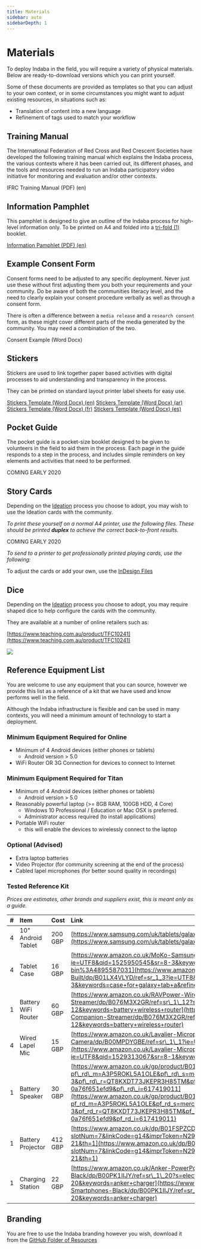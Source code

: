 ```yaml
---
title: Materials
sidebar: auto
sidebarDepth: 1
---
```


# Materials

<Leader>

To deploy Indaba in the field, you will require a variety of physical materials. Below are ready-to-download versions which you can print yourself.


Some of these documents are provided as templates so that you can adjust to your own context, or in some circumstances you might want to adjust existing resources, in situations such as:

- Translation of content into a new language
- Refinement of tags used to match your workflow

</Leader>

## Training Manual

The International Federation of Red Cross and Red Crescent Societies have developed the following training manual which explains the Indaba process, the various contexts where it has been carried out, its different phases, and the tools and resources needed to run an Indaba participatory video initiative for monitoring and evaluation and/or other contexts.

<RedCross example="false" href="https://github.com/our-story-media/ourstory-resources/raw/master/field-materials/manual/ifrc-manual.pdf">IFRC Training Manual (PDF) (en)</RedCross>

## Information Pamphlet

This pamphlet is designed to give an outline of the Indaba process for high-level information only. To be printed on A4 and folded into a [tri-fold (1)](https://en.wikipedia.org/wiki/Brochure#/media/File:Folding.svg) booklet.

<el-dropdown split-button type="danger"><a href="https://github.com/our-story-media/ourstory-resources/blob/master/field-materials/booklet/brochure-en.pdf">Information Pamphlet (PDF) (en)</a>
<el-dropdown-menu slot="dropdown">
<!-- <el-dropdown-item><a href="https://github.com/our-story-media/ourstory-resources/blob/master/field-materials/booklet/brochure-en.pdf">Information Pamphlet (ar)</a></el-dropdown-item> -->
<!-- <el-dropdown-item><a href="https://github.com/our-story-media/ourstory-resources/blob/master/materials/booklet/brochure-fr.pdf">Information Pamphlet (fr)</a></el-dropdown-item> -->
<!-- <el-dropdown-item><a href="https://github.com/our-story-media/ourstory-resources/blob/master/materials/booklet/brochure-es.pdf">Information Pamphlet (es)</a></el-dropdown-item> -->
</el-dropdown-menu>
</el-dropdown>


<!-- <DownloadLink url="https://github.com/our-story-media/ourstory-resources/tree/master/branding/booklet/">InDesign Files</DownloadLink> -->

<!-- COMING SOON -->

## Example Consent Form

Consent forms need to be adjusted to any specific deployment. Never just use these without first adjusting them you both your requirements and your community. Do be aware of both the communities literacy level, and the need to clearly explain your consent procedure verbally as well as through a consent form.

There is often a difference between a `media release` and a `research consent` form, as these might cover different parts of the media generated by the community. You may need a combination of the two.

<DownloadLink type="danger" url="https://github.com/our-story-media/ourstory-resources/raw/master/field-materials/consent/consent-template.docx">Consent Example (Word Docx)</DownloadLink>

## Stickers

Stickers are used to link together paper based activities with digital processes to aid understanding and transparency in the process.

They can be printed on standard layout printer label sheets for easy use.

<!-- <DownloadLink type="danger" url="//stickers.pdf">Stickers PDF</DownloadLink> -->

<el-dropdown split-button type="danger"><a href="https://github.com/our-story-media/ourstory-resources/raw/master/field-materials/stickers/L7163-oecd-stickers-template-en.docx">Stickers Template (Word Docx) (en)</a>
<el-dropdown-menu slot="dropdown">
<el-dropdown-item><a href="https://github.com/our-story-media/ourstory-resources/raw/master/field-materials/stickers/L7163-oecd-stickers-template-ar.docx">Stickers Template (Word Docx) (ar)</a></el-dropdown-item>
<el-dropdown-item><a href="https://github.com/our-story-media/ourstory-resources/raw/master/field-materials/stickers/L7163-oecd-stickers-template-fr.docx">Stickers Template (Word Docx) (fr)</a></el-dropdown-item>
<el-dropdown-item><a href="https://github.com/our-story-media/ourstory-resources/raw/master/field-materials/stickers/L7163-oecd-stickers-template-es.docx">Stickers Template (Word Docx) (es)</a></el-dropdown-item>
</el-dropdown-menu>
</el-dropdown>

<!-- <DownloadLink url="">Stickers Template (Word Docx)</DownloadLink> -->

## Pocket Guide

The pocket guide is a pocket-size booklet designed to be given to volunteers in the field to aid them in the process. Each page in the guide responds to a step in the process, and includes simple reminders on key elements and activities that need to be performed.

COMING EARLY 2020

<!-- <DownloadLink type="danger" url="//fieldguide.pdf" disabled>Field Guide PDF</DownloadLink>

<DownloadLink url="//fieldguide.indd" disabled>Field Guide Template (InDesign)</DownloadLink> -->

## Story Cards

Depending on the [Ideation](/guide/ideation/) process you choose to adopt, you may wish to use the Ideation cards with the community.

*To print these yourself on a normal A4 printer, use the following files. These should be printed **duplex** to achieve the correct back-to-front results.*

COMING EARLY 2020

<!-- <el-dropdown split-button type="danger"><a href="https://github.com/our-story-media/ourstory-resources/raw/master/field-materials/story-cards/print-yourself/storycards-a4-en.pdf">A4 Print Cards (PDF) (en)</a> -->
<!-- <el-dropdown-menu slot="dropdown"> -->
<!-- <el-dropdown-item><a href="https://github.com/our-story-media/ourstory-resources/raw/master/field-materials/story-cards/print-yourself/storycards-a4-ar.pdf">A4 Print Cards (PDF) (ar)</a></el-dropdown-item>
<el-dropdown-item><a href="https://github.com/our-story-media/ourstory-resources/raw/master/field-materials/story-cards/print-yourself/storycards-a4-fr.pdf">A4 Print Cards (PDF) (fr)</a></el-dropdown-item>
<el-dropdown-item><a href="https://github.com/our-story-media/ourstory-resources/raw/master/field-materials/story-cards/print-yourself/storycards-a4-es.pdf">A4 Print Cards (PDF) (es)</a></el-dropdown-item> -->
<!-- </el-dropdown-menu> -->
<!-- </el-dropdown> -->

*To send to a printer to get professionally printed playing cards, use the following:*

<!-- <el-dropdown split-button type="danger"><a href="https://github.com/our-story-media/ourstory-resources/raw/master/field-materials/story-cards/print-professional/storycards-marks-en.pdf">Print Marks Cards (PDF) (en)</a>
<el-dropdown-menu slot="dropdown">
<el-dropdown-item><a href="https://github.com/our-story-media/ourstory-resources/raw/master/field-materials/story-cards/print-professional/storycards-marks-ar.pdf">Print Marks Cards (PDF) (ar)</a></el-dropdown-item>
<el-dropdown-item><a href="https://github.com/our-story-media/ourstory-resources/raw/master/field-materials/story-cards/print-professional/storycards-marks-fr.pdf">Print Marks Cards (PDF) (fr)</a></el-dropdown-item>
<el-dropdown-item><a href="https://github.com/our-story-media/ourstory-resources/raw/master/field-materials/story-cards/print-professional/storycards-marks-es.pdf">Print Marks Cards (PDF) (es)</a></el-dropdown-item>
</el-dropdown-menu>
</el-dropdown> -->

To adjust the cards or add your own, use the [InDesign Files](https://github.com/our-story-media/ourstory-resources/tree/master/field-materials/story-cards/)

<!-- <DownloadLink type="danger" url="//cards.pdf" disabled>Cards PDF</DownloadLink>

<DownloadLink url="//fieldguide.indd" disabled>Cards (InDesign)</DownloadLink> -->

## Dice

Depending on the [Ideation](/guide/ideation/) process you choose to adopt, you may require shaped dice to help configure the cards with the community.


They are available at a number of online retailers such as:

[https://www.teaching.com.au/product/TFC10241](https://www.teaching.com.au/product/TFC10241)

![](/imgs/dice.jpg)

## Reference Equipment List

You are welcome to use any equipment that you can source, however we provide this list as a reference of a kit that we have used and know performs well in the field.

<Tip>

Although the Indaba infrastructure is flexible and can be used in many contexts, you will need a minimum amount of technology to start a deployment.

</Tip>

### Minimum Equipment Required for Online

* Minimum of 4 Android devices \(either phones or tablets\)
  * Android version &gt; 5.0
* WiFi Router OR 3G Connection for devices to connect to Internet

### Minimum Equipment Required for Titan

* Minimum of 4 Android devices \(either phones or tablets\)
  * Android version &gt; 5.0
* Reasonably powerful laptop \(&gt;= 8GB RAM, 100GB HDD, 4 Core\)
  * Windows 10 Professional / Education or Mac OSX is preferred.
  * Administrator access required \(to install applications\)
* Portable WiFi router 
  * this will enable the devices to wirelessly connect to the laptop

### Optional (Advised)

* Extra laptop batteries
* Video Projector (for community screening at the end of the process)
* Cabled lapel microphones (for better sound quality in recordings)

### Tested Reference Kit

_Prices are estimates, other brands and suppliers exist, this is meant only as a guide._

| # | Item | Cost | Link |
| :--- | :--- | :--- | :--- |
| 4 | 10" Android Tablet | 200 GBP | [https://www.samsung.com/uk/tablets/galaxy-tab-a-10-1-2016-t580/SM-T580NZKABTU/](https://www.samsung.com/uk/tablets/galaxy-tab-a-10-1-2016-t580/SM-T580NZKABTU/) |
| 4 | Tablet Case | 16 GBP | [https://www.amazon.co.uk/MoKo-Samsung-Galaxy-10-1-Built/dp/B01LX4VLYD/ref=sr\_1\_3?ie=UTF8&qid=1525950545&sr=8-3&keywords=case+for+galaxy+tab+a&refinements=p\_n\_feature\_browse-bin%3A4895587031](https://www.amazon.co.uk/MoKo-Samsung-Galaxy-10-1-Built/dp/B01LX4VLYD/ref=sr_1_3?ie=UTF8&qid=1525950545&sr=8-3&keywords=case+for+galaxy+tab+a&refinements=p_n_feature_browse-bin%3A4895587031) |
| 1 | Battery WiFi Router | 60 GBP | [https://www.amazon.co.uk/RAVPower-Wireless-Portable-Companion-Streamer/dp/B076M3X2GR/ref=sr\_1\_12?s=electronics&ie=UTF8&qid=1525100823&sr=1-12&keywords=battery+wireless+router](https://www.amazon.co.uk/RAVPower-Wireless-Portable-Companion-Streamer/dp/B076M3X2GR/ref=sr_1_12?s=electronics&ie=UTF8&qid=1525100823&sr=1-12&keywords=battery+wireless+router) |
| 4 | Wired Lapel Mic | 15 GBP | [https://www.amazon.co.uk/Lavalier-Microphone-Smartphone-Canon-Camera/dp/B00MPDYGBE/ref=sr\_1\_1?ie=UTF8&qid=1529313067&sr=8-1&keywords=boya](https://www.amazon.co.uk/Lavalier-Microphone-Smartphone-Canon-Camera/dp/B00MPDYGBE/ref=sr_1_1?ie=UTF8&qid=1529313067&sr=8-1&keywords=boya) |
| 1 | Battery Speaker | 30 GBP | [https://www.amazon.co.uk/gp/product/B016MO90GW/ref=s9\_acsd\_zgift\_hd\_bw\_bfmct9\_c\_x\_w?pf\_rd\_m=A3P5ROKL5A1OLE&pf\_rd\_s=merchandised-search-3&pf\_rd\_r=QT8KXDT73JKEPR3H85TM&pf\_rd\_t=101&pf\_rd\_p=46dd7e12-d969-5548-b29a-0a76f651efd9&pf\_rd\_i=617419011](https://www.amazon.co.uk/gp/product/B016MO90GW/ref=s9_acsd_zgift_hd_bw_bfmct9_c_x_w?pf_rd_m=A3P5ROKL5A1OLE&pf_rd_s=merchandised-search-3&pf_rd_r=QT8KXDT73JKEPR3H85TM&pf_rd_t=101&pf_rd_p=46dd7e12-d969-5548-b29a-0a76f651efd9&pf_rd_i=617419011) |
| 1 | Battery Projector | 412 GBP | [https://www.amazon.co.uk/dp/B01FSPZCDG/ref=as\_at?slotNum=7&linkCode=g14&imprToken=N29..iMjijff7TCKcSbaww&creativeASIN=B01FSPZCDG&tag=dotdash21-21&th=1](https://www.amazon.co.uk/dp/B01FSPZCDG/ref=as_at?slotNum=7&linkCode=g14&imprToken=N29..iMjijff7TCKcSbaww&creativeASIN=B01FSPZCDG&tag=dotdash21-21&th=1) |
| 1 | Charging Station | 22 GBP | [https://www.amazon.co.uk/Anker-PowerPort-Family-Sized-Technology-Smartphones-Black/dp/B00PK1IIJY/ref=sr\_1\_20?s=electronics&ie=UTF8&qid=1530862198&sr=1-20&keywords=anker+charger](https://www.amazon.co.uk/Anker-PowerPort-Family-Sized-Technology-Smartphones-Black/dp/B00PK1IIJY/ref=sr_1_20?s=electronics&ie=UTF8&qid=1530862198&sr=1-20&keywords=anker+charger) |


## Branding

You are free to use the Indaba branding however you wish, download it from the [GitHub Folder of Resources](https://github.com/our-story-media/ourstory-resources/tree/master/branding)